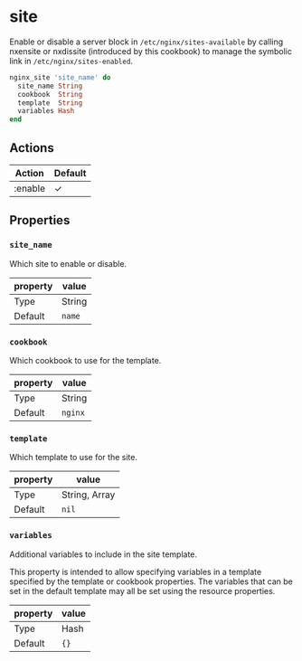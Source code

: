 # site

Enable or disable a server block in `/etc/nginx/sites-available` by calling
nxensite or nxdissite (introduced by this cookbook) to manage the symbolic
link in `/etc/nginx/sites-enabled`.

```ruby
nginx_site 'site_name' do
  site_name String
  cookbook  String
  template  String
  variables Hash
end
```

## Actions

| Action  | Default  |
| ------- | -------- |
| :enable | &#x2713; |

## Properties

### `site_name`

Which site to enable or disable.

| property       | value  |
| -------------- | ------ |
| Type           | String |
| Default        | `name` |

### `cookbook`

Which cookbook to use for the template.

| property       | value   |
| -------------- | ------- |
| Type           | String  |
| Default        | `nginx` |

### `template`

Which template to use for the site.

| property       | value         |
| -------------- | ------------- |
| Type           | String, Array |
| Default        | `nil`         |

### `variables`

Additional variables to include in the site template.

This property is intended to allow specifying variables in
a template specified by the template or cookbook properties.
The variables that can be set in the default template
may all be set using the resource properties.

| property       | value |
| -------------- | ----- |
| Type           | Hash  |
| Default        | `{}`  |

